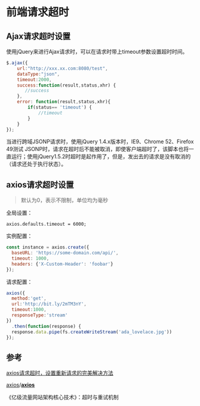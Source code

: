 # 前端请求超时

## Ajax请求超时设置

使用jQuery来进行Ajax请求时，可以在请求时带上timeout参数设置超时时间。

```javascript
$.ajax({
    url:"http://xxx.xx.com:8080/test",
    dataType:"json",
    timeout:2000,
    success:function(result,status,xhr) {
       //success
    },
    error: function(result,status,xhr){
        if(status== 'timeout') {
            //timeout
        }
    }
});
```

当进行跨域JSONP请求时，使用jQuery 1.4.x版本时，IE9、Chrome 52、Firefox 49测试 JSONP时，请求在超时后不能被取消，即使客户端超时了，该脚本也将一直运行；使用jQuery1.5.2时超时是起作用了，但是，发出去的请求是没有取消的（请求还处于执行状态）。

## axios请求超时设置

> 默认为0，表示不限制，单位均为毫秒

全局设置：

```text
axios.defaults.timeout = 6000;
```

实例配置：

```javascript
const instance = axios.create({
  baseURL: 'https://some-domain.com/api/',
  timeout: 1000,
  headers: {'X-Custom-Header': 'foobar'}
});
```

请求配置：

```javascript
axios({
  method:'get',
  url:'http://bit.ly/2mTM3nY',
  timeout:1000,
  responseType:'stream'
})
  .then(function(response) {
  response.data.pipe(fs.createWriteStream('ada_lovelace.jpg'))
});
```



## 参考

[axios请求超时，设置重新请求的完美解决方法](https://juejin.im/post/5abe0f94518825558a06bcd9)

[axios](https://github.com/axios)/[**axios**](https://github.com/axios/axios)

《亿级流量网站架构核心技术》：超时与重试机制



